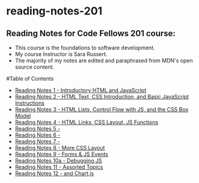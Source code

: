 # reading-notes-201
## Reading Notes for Code Fellows 201 course:
- This course is the foundations to software development.
- My course Instructor is Sara Russert.
- The majority of my notes are edited and paraphrased from MDN's open source content.

#Table of Contents

- [Reading Notes 1 - Introductory HTML and JavaScript](class-01.md)
- [Reading Notes 2 - HTML Text, CSS Introduction, and Basic JavaScript Instructions](class-02.md)
- [Reading Notes 3 - HTML Lists, Control Flow with JS, and the CSS Box Model](class-03.md)
- [Reading Notes 4 - HTML Links, CSS Layout, JS Functions](class-04.md)
- [Reading Notes 5 - ](class-05.md)
- [Reading Notes 6 - ](class-06.md)
- [Reading Notes 7 - ](class-07.md)
- [Reading Notes 8 - More CSS Layout](class-08.md)
- [Reading Notes 9 - Forms & JS Events](class-09.md)
- [Reading Notes 10a - Debugging JS](class-10a.md)
- [Reading Notes 11 - Assorted Topics](class-11.md)
- [Reading Notes 12 - <canvas> and Chart.js](class-12.md)
